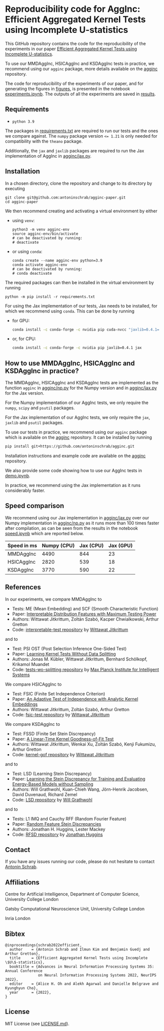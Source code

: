 # Reproducibility code for AggInc: Efficient Aggregated Kernel Tests using Incomplete U-statistics

This GitHub repository contains the code for the reproducibility of the experiments in our paper [Efficient Aggregated Kernel Tests using Incomplete U-statistics](https://arxiv.org/pdf/2206.09194.pdf).

To use our MMDAggInc, HSICAggInc and KSDAggInc tests in practice, we recommend using our `agginc` package, more details available on the [agginc](https://github.com/antoninschrab/agginc) repository.

The code for reproducibility of the experiments of our paper, and for generating the figures in [figures](figures), is presented in the notebook [experiments.ipynb](experiments.ipynb). The outputs of all the experiments are saved in [results](results).

## Requirements
- `python 3.9`

The packages in [requirements.txt](requirements.txt) are required to run our tests and the ones we compare against. 
The `numpy` package version `<= 1.21` is only needed for compatibility with the `theano` package.

Additionally, the `jax` and `jaxlib` packages are required to run the Jax implementation of AggInc in [agginc/jax.py](agginc/jax.py).

## Installation

In a chosen directory, clone the repository and change to its directory by executing 
```
git clone git@github.com:antoninschrab/agginc-paper.git
cd agginc-paper
```
We then recommend creating and activating a virtual environment by either 
- using `venv`:
  ```
  python3 -m venv agginc-env
  source agginc-env/bin/activate
  # can be deactivated by running:
  # deactivate
  ```
- or using `conda`:
  ```
  conda create --name agginc-env python=3.9
  conda activate agginc-env
  # can be deactivated by running:
  # conda deactivate
  ```
The required packages can then be installed in the virtual environment by running
```
python -m pip install -r requirements.txt
```

For using the Jax implementation of our tests, Jax needs to be installed, for which we recommend using `conda`. This can be done by running
- for GPU:
  ```bash
  conda install -c conda-forge -c nvidia pip cuda-nvcc "jaxlib=0.4.1=*cuda*" jax
  ```
- or, for CPU:
  ```bash
  conda install -c conda-forge -c nvidia pip jaxlib=0.4.1 jax
  ```

## How to use MMDAggInc, HSICAggInc and KSDAggInc in practice?

The MMDAggInc, HSICAggInc and KSDAggInc tests are implemented as the function `agginc` in [agginc/np.py](agginc/np.py) for the Numpy version and in [agginc/jax.py](agginc/jax.py) for the Jax version.

For the Numpy implementation of our AggInc tests, we only require the `numpy`, `scipy` and `psutil` packages.

For the Jax implementation of our AggInc tests, we only require the `jax`, `jaxlib` and `psutil` packages.

To use our tests in practice, we recommend using our `agginc` package which is available on the [agginc](https://github.com/antoninschrab/agginc) repository. It can be installed by running
```bash
pip install git+https://github.com/antoninschrab/agginc.git
```
Installation instructions and example code are available on the [agginc](https://github.com/antoninschrab/agginc) repository. 

We also provide some code showing how to use our AggInc tests in [demo.ipynb](demo.ipynb). 

In practice, we recommend using the Jax implementation as it runs considerably faster.

## Speed comparison

We recommend using our Jax implementation in [agginc/jax.py](agginc/jax.py) over our Numpy implementation in [agginc/np.py](agginc/np.py) as it runs more than 100 times faster after compilation, as can be seen from the results in the notebook [speed.ipynb](speed.ipynb) which are reported below.

| Speed in ms | Numpy (CPU) | Jax (CPU) | Jax (GPU) | 
| -- | -- | -- | -- |
| MMDAggInc | 4490 | 844 | 23 | 
| HSICAggInc | 2820 | 539 | 18 |
| KSDAggInc | 3770 | 590 | 22 | 

## References

In our experiments, we compare MMDAggInc to
- Tests: ME (Mean Embedding) and SCF (Smooth Characteristic Function)
- Paper: [Interpretable Distribution Features with Maximum Testing Power](https://proceedings.neurips.cc/paper/2016/file/0a09c8844ba8f0936c20bd791130d6b6-Paper.pdf)
- Authors: Wittawat Jitkrittum, Zoltán Szabó, Kacper Chwialkowski, Arthur Gretton
- Code: [interpretable-test
 repository](https://github.com/wittawatj/interpretable-test) by [Wittawat Jitkrittum](https://github.com/wittawatj)

and to

- Test: PSI OST (Post Selection Inference One-Sided Test)
- Paper: [Learning Kernel Tests Without Data Splitting](https://proceedings.neurips.cc/paper/2020/file/44f683a84163b3523afe57c2e008bc8c-Paper.pdf)
- Authors: Jonas M. Kübler, Wittawat Jitkrittum, Bernhard Schölkopf, Krikamol Muandet
- Code: [tests-wo-splitting repository](https://github.com/MPI-IS/tests-wo-splitting) by [Max Planck Institute for Intelligent Systems](https://github.com/MPI-IS)

We compare HSICAggInc to 
- Test: FSIC (Finite Set Independence Criterion)
- Paper: [An Adaptive Test of Independence with Analytic Kernel Embeddings](http://proceedings.mlr.press/v70/jitkrittum17a/jitkrittum17a.pdf)
- Authors: Wittawat Jitkrittum, Zoltán Szabó, Arthur Gretton
- Code: [fsic-test
 repository](https://github.com/wittawatj/fsic-test) by [Wittawat Jitkrittum](https://github.com/wittawatj)

We compare KSDAggInc to
- Test: FSSD (Finite Set Stein Discrepancy)
- Paper: [A Linear-Time Kernel Goodness-of-Fit Test](https://papers.nips.cc/paper/2017/file/979d472a84804b9f647bc185a877a8b5-Paper.pdf)
- Authors: Wittawat Jitkrittum, Wenkai Xu, Zoltán Szabó, Kenji Fukumizu, Arthur Gretton
- Code: [kernel-gof repository](https://github.com/wittawatj/kernel-gof) by [Wittawat Jitkrittum](https://github.com/wittawatj)

and to

- Test: LSD (Learning Stein Discrepancy)
- Paper: [Learning the Stein Discrepancy
for Training and Evaluating Energy-Based Models without Sampling](http://proceedings.mlr.press/v119/grathwohl20a/grathwohl20a.pdf)
- Authors: Will Grathwohl, Kuan-Chieh Wang, Jörn-Henrik Jacobsen, David Duvenaud, Richard Zemel
- Code: [LSD repository](https://github.com/wgrathwohl/LSD) by [Will Grathwohl](https://github.com/wgrathwohl)

and to

- Tests: L1 IMQ and Cauchy RFF (Random Fourier Feature)
- Paper: [Random Feature Stein Discrepancies](https://proceedings.neurips.cc/paper/2018/file/0f840be9b8db4d3fbd5ba2ce59211f55-Paper.pdf)
- Authors: Jonathan H. Huggins, Lester Mackey
- Code: [RFSD repository](https://bitbucket.org/jhhuggins/random-feature-stein-discrepancies/) by [Jonathan Huggins](https://bitbucket.org/jhhuggins/)

## Contact

If you have any issues running our code, please do not hesitate to contact [Antonin Schrab](https://antoninschrab.github.io).

## Affiliations

Centre for Artificial Intelligence, Department of Computer Science, University College London

Gatsby Computational Neuroscience Unit, University College London

Inria London

## Bibtex

```
@inproceedings{schrab2022efficient,
  author    = {Antonin Schrab and Ilmun Kim and Benjamin Guedj and Arthur Gretton},
  title     = {Efficient Aggregated Kernel Tests using Incomplete \$U\$-statistics},
  booktitle = {Advances in Neural Information Processing Systems 35: Annual Conference
               on Neural Information Processing Systems 2022, NeurIPS 2022},
  editor    = {Alice H. Oh and Alekh Agarwal and Danielle Belgrave and Kyunghyun Cho},
  year      = {2022},
}
```

## License

MIT License (see [LICENSE.md](LICENSE.md)).
